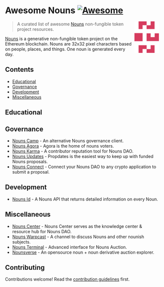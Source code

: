 # Awesome Nouns [![Awesome](https://awesome.re/badge.svg)](https://awesome.re)

<!--lint ignore double-link-->
[<img src="assets/nouns-logo.svg" align="right" width="80" alt="Nouns DAO">](https://nouns.wtf)

<!--lint ignore double-link-->
> A curated list of awesome [Nouns](https://nouns.wtf) non-fungible token project resources. 

<!--lint ignore double-link-->
[Nouns](https://nouns.wtf) is a generative non-fungible token project on the Ethereum blockchain.
Nouns are 32x32 pixel characters based on people, places, and things. One noun is generated every day.

## Contents

- [Educational](#educational)
- [Governance](#governance)
- [Development](#development)
- [Miscellaneous](#miscellaneous)

## Educational


## Governance
- [Nouns Camp](https://nouns.camp) - An alternative Nouns governance client.
- [Nouns Agora](https://www.nounsagora.com) - Agora is the home of nouns voters.
- [Nouns Karma](https://www.nounskarma.xyz) - A contributor reputation tool for Nouns DAO.
- [Nouns Updates](https://www.updates.wtf/) - Propdates is the easiest way to keep up with funded Nouns proposals.
- [Nouns Connect](https://www.nounsconnect.wtf/) - Connect your Nouns DAO to any crypto application to submit a proposal.

## Development
- [Nouns Id](https://nouns.id) - A Nouns API that returns detailed information on every Noun.


## Miscellaneous
- [Nouns Center](https://nouns.center/) - Nouns Center serves as the knowledge center & resource hub for Nouns DAO.
- [Nouns Warpcast](https://warpcast.com/~/channel/nouns) - A channel to discuss Nouns and other nounish subjects.
- [Nouns Terminal](https://nouns.sh) - Advanced interface for Nouns Auction.
- [Nounsverse](https://nounsverse.wtf) - An opensource noun + noun derivative auction explorer.

## Contributing

Contributions welcome! Read the [contribution guidelines](CONTRIBUTING.md) first.
